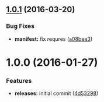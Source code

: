 <a name="1.0.1"></a>
## [1.0.1](https://github.com/hypeJunction/Elgg-menus_entity/compare/1.0.0...v1.0.1) (2016-03-20)


### Bug Fixes

* **manifest:** fix requres ([a08bea3](https://github.com/hypeJunction/Elgg-menus_entity/commit/a08bea3))



<a name="1.0.0"></a>
# 1.0.0 (2016-01-27)


### Features

* **releases:** initial commit ([4d53298](https://github.com/hypeJunction/Elgg-menus_entity/commit/4d53298))



